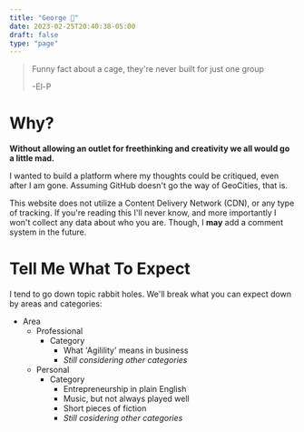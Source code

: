 ```yaml
---
title: "George 🐺"
date: 2023-02-25T20:40:38-05:00
draft: false
type: "page"
---
```

> Funny fact about a cage, they're never built for just one group
> 
> -El-P

# Why?
**Without allowing an outlet for freethinking and creativity we all would go a little mad.**

I wanted to build a platform where my thoughts could be critiqued, even after I am gone. Assuming GitHub doesn't go the way of GeoCities, that is.

This website does not utilize a Content Delivery Network (CDN), or any type of tracking. If you're reading this I'll never know, and more importantly I won't collect any data about who you are. Though, I **may** add a comment system in the future.

# Tell Me What To Expect
I tend to go down topic rabbit holes. We'll break what you can expect down by areas and categories:
- Area
  - Professional
    - Category
      - What 'Agilility' means in business
      - _Still considering other categories_
  - Personal
    - Category
      - Entrepreneurship in plain English
      - Music, but not always played well
      - Short pieces of fiction
      - _Still cosidering other categories_


